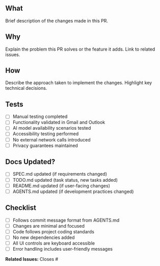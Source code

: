 ## What
Brief description of the changes made in this PR.

## Why  
Explain the problem this PR solves or the feature it adds. Link to related issues.

## How
Describe the approach taken to implement the changes. Highlight key technical decisions.

## Tests
- [ ] Manual testing completed
- [ ] Functionality validated in Gmail and Outlook
- [ ] AI model availability scenarios tested
- [ ] Accessibility testing performed
- [ ] No external network calls introduced
- [ ] Privacy guarantees maintained

## Docs Updated?
- [ ] SPEC.md updated (if requirements changed)
- [ ] TODO.md updated (task status, new tasks added)
- [ ] README.md updated (if user-facing changes)
- [ ] AGENTS.md updated (if development practices changed)

## Checklist
- [ ] Follows commit message format from AGENTS.md
- [ ] Changes are minimal and focused
- [ ] Code follows project coding standards
- [ ] No new dependencies added
- [ ] All UI controls are keyboard accessible
- [ ] Error handling includes user-friendly messages

**Related Issues:** Closes #
